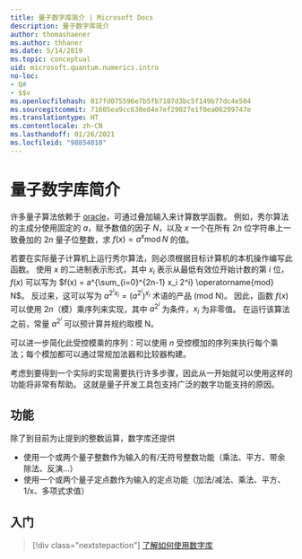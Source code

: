 ```yaml
---
title: 量子数字库简介 | Microsoft Docs
description: 量子数字库简介
author: thomashaener
ms.author: thhaner
ms.date: 5/14/2019
ms.topic: conceptual
uid: microsoft.quantum.numerics.intro
no-loc:
- Q#
- $$v
ms.openlocfilehash: 017fd075596e7b5fb7107d3bc5f149b77dc4e504
ms.sourcegitcommit: 71605ea9cc630e84e7ef29027e1f0ea06299747e
ms.translationtype: HT
ms.contentlocale: zh-CN
ms.lasthandoff: 01/26/2021
ms.locfileid: "98854010"
---
```

# <a name="introduction-to-the-quantum-numerics-library"></a>量子数字库简介

许多量子算法依赖于 [oracle](xref:microsoft.quantum.concepts.oracles)，可通过叠加输入来计算数学函数。
例如，秀尔算法的主成分使用固定的 $a$，赋予数值的因子 $N$，以及 $x$ 一个在所有 $2n$ 位字符串上一致叠加的 $2n$ 量子位整数，求 $f(x) = a^x\operatorname{mod} N$ 的值。

若要在实际量子计算机上运行秀尔算法，则必须根据目标计算机的本机操作编写此函数。
使用 $x$ 的二进制表示形式，其中 $x_i$ 表示从最低有效位开始计数的第 $i$ 位，$f(x)$ 可以写为 $f(x) = a^{\sum_{i=0}^{2n-1} x_i 2^i} \operatorname{mod} N$。
反过来，这可以写为 $a^{2^i x_i}=(a^{2^i})^{x_i}$ 术语的产品 (mod N)。 因此，函数 $f(x)$ 可以使用 $2n$（模）乘序列来实现，其中 $a^{2^i}$ 为条件，$x_i$ 为非零值。 在运行该算法之前，常量 $a^{2^i}$ 可以预计算并规约取模 N。

可以进一步简化此受控模乘的序列：可以使用 $n$ 受控模加的序列来执行每个乘法；每个模加都可以通过常规加法器和比较器构建。


考虑到要得到一个实际的实现需要执行许多步骤，因此从一开始就可以使用这样的功能将非常有帮助。
这就是量子开发工具包支持广泛的数字功能支持的原因。


## <a name="functionality"></a>功能

除了到目前为止提到的整数运算，数字库还提供

- 使用一个或两个量子整数作为输入的有/无符号整数功能（乘法、平方、带余除法、反演...）
- 使用一个或两个量子定点数作为输入的定点功能（加法/减法、乘法、平方、1/x、多项式求值）

## <a name="getting-started"></a>入门

> [!div class="nextstepaction"]
> [了解如何使用数字库](xref:microsoft.quantum.numerics.usage)
